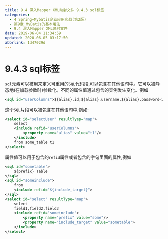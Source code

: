 ```yaml
---
title: 9.4 深入Mapper XML映射文件 9.4.3 sql标签
categories: 
  - 4 Spring+Mybatis企业应用实战(第2版)
  - 第9章 MyBatis的基本用法
  - 9.4 深入Mapper XML映射文件
date: 2019-06-04 11:34:59
updated: 2020-06-05 03:17:50
abbrlink: 1d47029d
---
```

# 9.4.3 sql标签
`sql`元素可以被用来定义可重用的`SQL`代码段,可以包含在其他语句中。它可以被静态地(在加载参数时)参数化。不同的属性值通过包含的实例发生变化。例如

```xml
<sql id="userColumns">${alias}.id,${alias}.username,${alias}.password</sql>
```

这个`SQL`片段可以被包含在其他语句中,例如:

```xml
<select id="selectUser" resultTyep="map">
    select
    <include refid="userColumns">
        <property name="alias" value="t1"/>
    </include>
    from some_table t1
</select>
```

属性值可以用于包含的`refid`属性或者包含的字句里面的属性,例如

```xml
<sql id="sometable">
    ${prefix} Table
</sql>
<sql id="someinclude">
    from
    <include refid="${include_target}">
</sql>
<select id="select" resultType="map">
    select
    field1,field2,field3
    <include refid="someinclude">
        <property name="prefix" value="some"/>
        <property name="include_target" value="sometable">
    </include>
</select>
```
